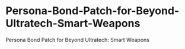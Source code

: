 # Persona-Bond-Patch-for-Beyond-Ultratech-Smart-Weapons
Persona Bond Patch for Beyond Ultratech: Smart Weapons
